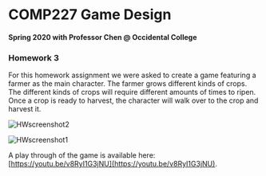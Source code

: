 # COMP227 Game Design
#### Spring 2020 with Professor Chen @ Occidental College

### Homework 3

For this homework assignment we were asked to create a game featuring a farmer as the main character. The farmer grows different kinds of crops. The different kinds of crops will require different amounts of times to ripen. Once a crop is ready to harvest, the character will walk over to the crop and harvest it.

![HWscreenshot2](https://user-images.githubusercontent.com/33335169/79684062-78a72280-81e3-11ea-8c33-595b59c317ee.png)

![HWscreenshot1](https://user-images.githubusercontent.com/33335169/79684049-4f869200-81e3-11ea-9c6a-32e8ab130771.png)

A play through of the game is available here: [https://youtu.be/v8RyI1G3jNU](https://youtu.be/v8RyI1G3jNU).
